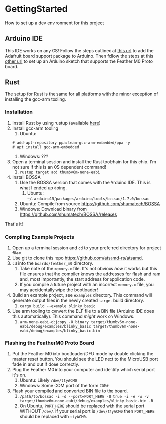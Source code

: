 # GettingStarted
How to set up a dev environment for this project

## Arduino IDE
This IDE works on any OS!
Follow the steps outlined at [this url](https://learn.adafruit.com/adafruit-feather-m0-basic-proto/setup) to add the Adafruit board support package to Arduino.
Then follow the steps at this [other url](https://learn.adafruit.com/adafruit-feather-m0-basic-proto/using-with-arduino-ide) to set up an Arduino sketch that supports the Feather M0 Proto board.

## Rust

The setup for Rust is the same for all platforms with the minor exception of installing the gcc-arm tooling.

### Installation

1. Install Rust by using rustup (available [here](https://rustup.rs/))
2. Install gcc-arm tooling
   1. Ubuntu: 
   ```
   # add-apt-repository ppa:team-gcc-arm-embedded/ppa -y
   # apt install gcc-arm-embedded
   ```
   1. Windows: ???
3. Open a terminal session and install the Rust toolchain for this chip. I'm not sure if this is an OS dependent command!
   1. `rustup target add thumbv6m-none-eabi`
4. Install BOSSA
   1. Use the BOSSA version that comes with the Arduino IDE. This is what I ended up doing.
      1. Ubuntu: `~/.arduino15/packages/arduino/tools/bossac/1.7.0/bossac`
   2. Ubuntu: Compile from source https://github.com/shumatech/BOSSA
   3. Windows: Download binary from https://github.com/shumatech/BOSSA/releases

That's it!

### Compiling Example Projects

1. Open up a terminal session and `cd` to your preferred directory for project files.
2. Use git to clone this repo https://github.com/atsamd-rs/atsamd.
3. `cd` into the `boards/feather_m0` directory.
   1. Take note of the `memory.x` file. It's not obvious *how* it works but this file ensures that the compiler knows the addresses for flash and ram and, most importantly, the start address for application code.
   2. If you compile a future project with an incorrect `memory.x` file, you may accidentally wipe the bootloader!
4. Build an example project, see `examples` directory. This command will generate output files in the newly created `target` build directory.
   1. `cargo build --example blinky_basic`
5. Use arm tooling to convert the ELF file to a BIN file (Arduino IDE does this automatically). This command *might* work on Windows.
   1. `arm-none-eabi-objcopy -O binary target/thumbv6m-none-eabi/debug/examples/blinky_basic target/thumbv6m-none-eabi/debug/examples/blinky_basic.bin`

### Flashing the FeatherM0 Proto Board

1. Put the Feather M0 into bootloader/DFU mode by double clicking the master reset button. You should see the LED next to the MicroUSB port fade in and out if done correctly.
2. Plug the Feather M0 into your computer and identify which serial port it's on.
   1. Ubuntu: Likely `/dev/ttyACM0`
   2. Windows: Some COM port of the form `COM#`
3. Flash your compiled and converted BIN file to the board.
   1. `/path/to/bossac -i -d --port=PORT_HERE -U true -i -e -w -v target/thumbv6m-none-eabi/debug/examples/blinky_basic.bin -R`
   2. On Ubuntu, `PORT_HERE` should be replaced with the serial port WITHOUT `/dev/`. If your serial port is `/dev/ttyACM0` then `PORT_HERE` should be replaced with `ttyACM0`.